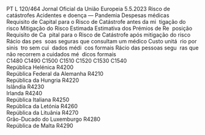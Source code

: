 PT  L 120/464 Jornal Oficial da União Europeia 5.5.2023
 Risco de catástrofes Acidentes e doença — Pandemia  Despesas médicas  
Requisito de 
Capital para 
o Risco de 
Catástrofe 
antes da mi ­
tigação do 
risco  Mitigação do 
Risco Estimada  Estimativa dos 
Prémios de Re ­
posição  Requisito de Ca ­
pital para o Risco 
de Catástrofe 
após mitigação 
do risco  Rácio das pes ­
soas seguras que 
consultam um 
médico  Custo unitá ­
rio por sinis ­
tro sem cui ­
dados médi ­
cos formais  Rácio das 
pessoas segu ­
ras que não 
recorrem a 
cuidados mé ­
dicos formais  
C1480  C1490  C1500  C1510  C1520  C1530  C1540  
República Helénica  R4200  
República Federal da Alemanha  R4210  
República da Hungria  R4220  
Islândia  R4230  
Irlanda  R4240  
República Italiana  R4250  
República da Letónia  R4260  
República da Lituânia  R4270  
Grão-Ducado do Luxemburgo  R4280  
República de Malta  R4290